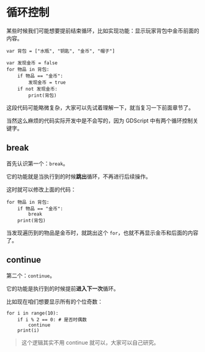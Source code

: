 # 循环控制

某些时候我们可能想要提前结束循环，比如实现功能：显示玩家背包中金币前面的内容。

```gdscript
var 背包 = ["水瓶", "钥匙", "金币", "帽子"]

var 发现金币 = false
for 物品 in 背包:
    if 物品 == "金币":
        发现金币 = true
    if not 发现金币:
        print(背包)
```

这段代码可能略微复杂，大家可以先试着理解一下，就当复习一下前面章节了。

当然这么麻烦的代码实际开发中是不会写的，因为 GDScript 中有两个循环控制关键字。

## break

首先认识第一个：`break`。

它的功能就是当执行到的时候**跳出**循环，不再进行后续操作。

这时就可以修改上面的代码：

```gdscript
for 物品 in 背包:
    if 物品 == "金币":
        break
    print(背包)
```

当发现遍历到的物品是金币时，就跳出这个 `for`，也就不再显示金币和后面的内容了。

## continue

第二个：`continue`。

它的功能是执行到的时候提前**进入下一次**循环。

比如现在咱们想要显示所有的个位奇数：

```gdscript
for i in range(10):
    if i % 2 == 0: # 是否时偶数
        continue
    print(i)
```

> 这个逻辑其实不用 continue 就可以，大家可以自己研究。
